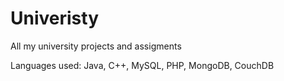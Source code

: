 # Univeristy
All my university projects and assigments

Languages used: Java, C++, MySQL, PHP, MongoDB, CouchDB
